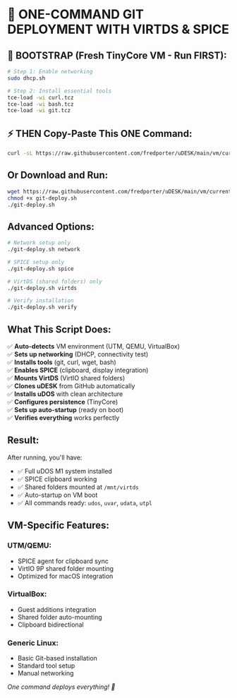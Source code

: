 # 🚀 ONE-COMMAND GIT DEPLOYMENT WITH VIRTDS & SPICE

## 🔧 BOOTSTRAP (Fresh TinyCore VM - Run FIRST):

```bash
# Step 1: Enable networking
sudo dhcp.sh

# Step 2: Install essential tools
tce-load -wi curl.tcz
tce-load -wi bash.tcz  
tce-load -wi git.tcz
```

## ⚡ THEN Copy-Paste This ONE Command:

```bash
curl -sL https://raw.githubusercontent.com/fredporter/uDESK/main/vm/current/git-deploy.sh | bash
```

## Or Download and Run:

```bash
wget https://raw.githubusercontent.com/fredporter/uDESK/main/vm/current/git-deploy.sh
chmod +x git-deploy.sh
./git-deploy.sh
```

## Advanced Options:

```bash
# Network setup only
./git-deploy.sh network

# SPICE setup only  
./git-deploy.sh spice

# VirtDS (shared folders) only
./git-deploy.sh virtds

# Verify installation
./git-deploy.sh verify
```

## What This Script Does:

✅ **Auto-detects** VM environment (UTM, QEMU, VirtualBox)  
✅ **Sets up networking** (DHCP, connectivity test)  
✅ **Installs tools** (git, curl, wget, bash)  
✅ **Enables SPICE** (clipboard, display integration)  
✅ **Mounts VirtDS** (VirtIO shared folders)  
✅ **Clones uDESK** from GitHub automatically  
✅ **Installs uDOS** with clean architecture  
✅ **Configures persistence** (TinyCore)  
✅ **Sets up auto-startup** (ready on boot)  
✅ **Verifies everything** works perfectly  

## Result:

After running, you'll have:
- ✅ Full uDOS M1 system installed
- ✅ SPICE clipboard working  
- ✅ Shared folders mounted at `/mnt/virtds`
- ✅ Auto-startup on VM boot
- ✅ All commands ready: `udos`, `uvar`, `udata`, `utpl`

## VM-Specific Features:

### UTM/QEMU:
- SPICE agent for clipboard sync
- VirtIO 9P shared folder mounting
- Optimized for macOS integration

### VirtualBox:
- Guest additions integration
- Shared folder auto-mounting
- Clipboard bidirectional

### Generic Linux:
- Basic Git-based installation
- Standard tool setup
- Manual networking

*One command deploys everything! 🎉*
